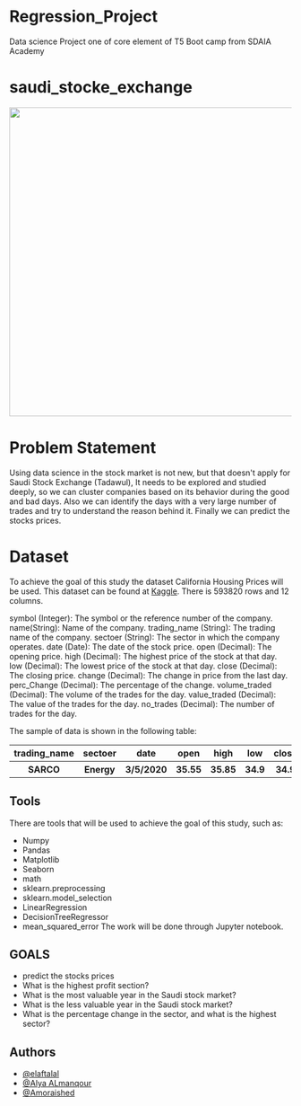 # Regression_Project
Data science Project one of core element of T5 Boot camp from SDAIA Academy
# saudi_stocke_exchange
<p align="center" width="100%">
<img src="https://m.eyeofriyadh.com/news_images/2018/07/9c94765b7e84.jpg" width="550" length="100" style="display: block; margin: 0 auto"/>
</p>

# Problem Statement

Using data science in the stock market is not new, but that doesn't apply for Saudi Stock Exchange (Tadawul), It needs to be explored and studied deeply, so we can cluster companies based on its behavior during the good and bad days. Also we can identify the days with a very large number of trades and try to understand the reason behind it. Finally we can predict the stocks prices.

# Dataset
To achieve the goal of this study the dataset California Housing Prices will be used. This dataset can be found at [Kaggle](https://www.kaggle.com/salwaalzahrani/saudi-stock-exchange-tadawul?select=Tadawul_stcks.csv).
There is 593820 rows and 12 columns.

symbol (Integer): The symbol or the reference number of the company.
name(String): Name of the company.
trading_name (String): The trading name of the company.
sectoer (String): The sector in which the company operates.
date (Date): The date of the stock price.
open (Decimal): The opening price.
high (Decimal): The highest price of the stock at that day.
low (Decimal): The lowest price of the stock at that day.
close (Decimal): The closing price.
change (Decimal): The change in price from the last day.
perc_Change (Decimal): The percentage of the change.
volume_traded (Decimal): The volume of the trades for the day.
value_traded (Decimal): The value of the trades for the day.
no_trades (Decimal): The number of trades for the day.


The sample of data is shown in the following table:

<table width="100%">
 <tr>
  <th>trading_name</th><th>sectoer</th><th>date</th><th>open</th><th>high</th><th>low</th><th>close</th><th>change</th><th>perc_Change</th>
 <th>volume_traded</th><th>value_traded</th><th>no_trades</th>
 <tr>
  <th>SARCO</th><th>Energy</th><th>3/5/2020</th><th>35.55</th><th>35.85</th><th>34.9</th><th>34.9</th><th>-0.4</th><th>-1.13</th><th>436609</th><th>15399073.5</th><th>804</th></table>

## Tools
There are tools that will be used to achieve the goal of this study, such as: 
- Numpy
- Pandas
- Matplotlib
- Seaborn
- math
- sklearn.preprocessing
- sklearn.model_selection
- LinearRegression
- DecisionTreeRegressor
-  mean_squared_error
The work will be done through Jupyter notebook.

## GOALS
- predict the stocks prices
- What is the highest profit section?
- What is the most valuable year in the Saudi stock market? 
- What is the less valuable year in the Saudi stock market?
- What is the percentage change in the sector, and what is the highest sector?


## Authors 
- [@elaftalal](https://github.com/elaftalal)
- [@Alya ALmanqour](https://github.com/Alya11salem)
- [@Amoraished](https://github.com/Amoraished)
